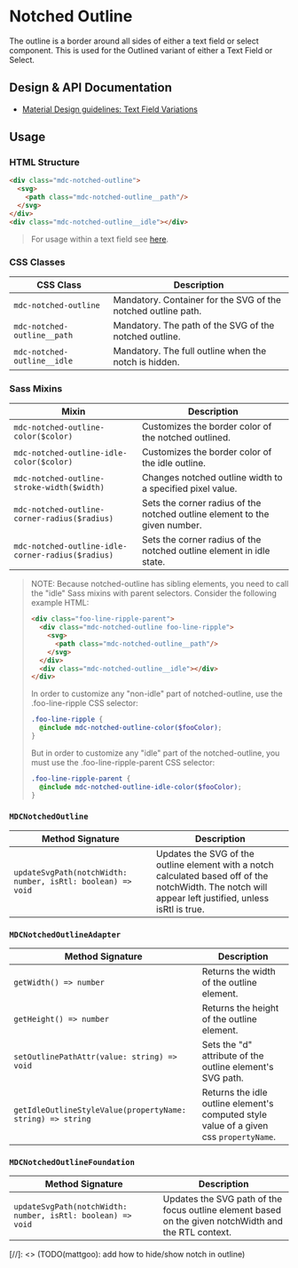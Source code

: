<!--docs:
title: "Notched Outline"
layout: detail
section: components
excerpt: "The notched outline is a border around either a text field or select element"
iconId: text_field
path: /catalog/input-controls/notched-outline
-->

# Notched Outline

The outline is a border around all sides of either a text field or select component. This is used for the Outlined variant of either a Text Field or Select.

## Design & API Documentation

<ul class="icon-list">
  <li class="icon-list-item icon-list-item--spec">
    <a href="https://material.io/guidelines/components/text-fields.html#text-fields-field-variations">Material Design guidelines: Text Field Variations</a>
  </li>
</ul>

## Usage

### HTML Structure

```html
<div class="mdc-notched-outline">
  <svg>
    <path class="mdc-notched-outline__path"/>
  </svg>
</div>
<div class="mdc-notched-outline__idle"></div>
```

> For usage within a text field see [here](../mdc-textfield/README.md#outlined/).

### CSS Classes

CSS Class | Description
--- | ---
`mdc-notched-outline` | Mandatory. Container for the SVG of the notched outline path.
`mdc-notched-outline__path` | Mandatory. The path of the SVG of the notched outline.
`mdc-notched-outline__idle` | Mandatory. The full outline when the notch is hidden.

### Sass Mixins

Mixin | Description
--- | ---
`mdc-notched-outline-color($color)` | Customizes the border color of the notched outlined.
`mdc-notched-outline-idle-color($color)` | Customizes the border color of the idle outline.
`mdc-notched-outline-stroke-width($width)` | Changes notched outline width to a specified pixel value.
`mdc-notched-outline-corner-radius($radius)` | Sets the corner radius of the notched outline element to the given number.
`mdc-notched-outline-idle-corner-radius($radius)` | Sets the corner radius of the notched outline element in idle state.
> NOTE:
> Because notched-outline has sibling elements, you need to call the "idle" Sass mixins with parent selectors.
> Consider the following example HTML:
>
> ```html
> <div class="foo-line-ripple-parent">
>   <div class="mdc-notched-outline foo-line-ripple">
>     <svg>
>       <path class="mdc-notched-outline__path"/>
>     </svg>
>   </div>
>   <div class="mdc-notched-outline__idle"></div>
> </div>
> ```
> In order to customize any "non-idle" part of notched-outline, use the .foo-line-ripple CSS selector:
> ```scss
> .foo-line-ripple {
>   @include mdc-notched-outline-color($fooColor);
> }
> ```
> But in order to customize any "idle" part of the notched-outline, you must use the .foo-line-ripple-parent CSS selector:
> ```scss
> .foo-line-ripple-parent {
>   @include mdc-notched-outline-idle-color($fooColor);
> }
> ```

### `MDCNotchedOutline`

Method Signature | Description
--- | ---
`updateSvgPath(notchWidth: number, isRtl: boolean) => void` | Updates the SVG of the outline element with a notch calculated based off of the notchWidth. The notch will appear left justified, unless isRtl is true.

### `MDCNotchedOutlineAdapter`

Method Signature | Description
--- | ---
`getWidth() => number` | Returns the width of the outline element.
`getHeight() => number` | Returns the height of the outline element.
`setOutlinePathAttr(value: string) => void` | Sets the "d" attribute of the outline element's SVG path.
`getIdleOutlineStyleValue(propertyName: string) => string` | Returns the idle outline element's computed style value of a given css `propertyName`.

### `MDCNotchedOutlineFoundation`

Method Signature | Description
--- | ---
`updateSvgPath(notchWidth: number, isRtl: boolean) => void` | Updates the SVG path of the focus outline element based on the given notchWidth and the RTL context.


[//]: <> (TODO(mattgoo): add how to hide/show notch in outline)
